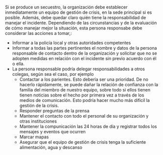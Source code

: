 [Title]: # (Primeros Pasos)
[Order]: # (14)

Si se produce un secuestro, la organización debe establecer inmediatamente un equipo de gestión de crisis, en la sede principal si es posible. Además, debe quedar claro quién tiene la responsabilidad de manejar el incidente. Dependiendo de las circunstancias y de la evaluación de cómo manejar mejor la situación, esta persona responsabe debe considerar las acciones a tomar,:

*   Informar a la policía local y otras autoridades competentes
*   Informar a todas las partes pertinentes el nombre y datos de la persona responsable de contacto dentro de la organización y solicitar que no se adopten medidas en relación con el incidente sin previo acuerdo con él o ella.
*   La persona responsable podría delegar responsabilidades a otros colegas, según sea el caso, por ejemplo
    *   Contactar a los parientes. Esto debería ser una prioridad. De no hacerlo rápidamente, se puede dañar la relación de confianza con la familia del miembro de nuestro equipo, sobre todo si ellos tienen tienen noticias sobre el hecho por primera vez a través de los medios de comunicación. Esto podría hacer mucho más dificil la gestión de la crisis.
    *   Responder preguntas de la prensa
    *   Mantener el contacto con todo el personal de su organización y otras instituciones
    *   Mantener la compunicación las 24 horas de día y registrar todos los mensajes y eventos que ocurren
    *   Marcar mapas
    *   Asegurar que el equipo de gestión de crisis tenga la suficiente alimentación, agua y descanso